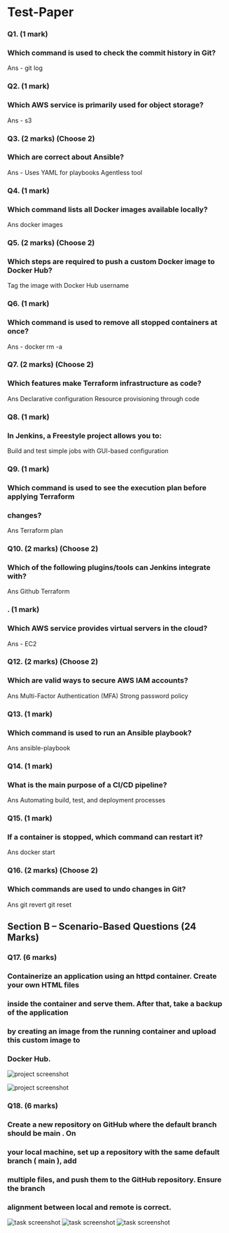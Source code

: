 # Test-Paper

### Q1. (1 mark)
### Which command is used to check the commit history in Git?
Ans - git log


### Q2. (1 mark)
### Which AWS service is primarily used for object storage?
Ans - s3

### Q3. (2 marks) (Choose 2)
### Which are correct about Ansible?
Ans - Uses YAML for playbooks
      Agentless tool

### Q4. (1 mark)
### Which command lists all Docker images available locally?
Ans docker images


### Q5. (2 marks) (Choose 2)
### Which steps are required to push a custom Docker image to Docker Hub?
Tag the image with Docker Hub username

### Q6. (1 mark)
### Which command is used to remove all stopped containers at once?
Ans - docker rm -a

### Q7. (2 marks) (Choose 2)
### Which features make Terraform infrastructure as code?
Ans  Declarative configuration
     Resource provisioning through code

### Q8. (1 mark)
### In Jenkins, a Freestyle project allows you to:
Build and test simple jobs with GUI-based configuration

### Q9. (1 mark)
### Which command is used to see the execution plan before applying Terraform
### changes?
Ans Terraform plan

### Q10. (2 marks) (Choose 2)
### Which of the following plugins/tools can Jenkins integrate with?
Ans Github
    Terraform

### . (1 mark)
### Which AWS service provides virtual servers in the cloud?
Ans - EC2

### Q12. (2 marks) (Choose 2)
### Which are valid ways to secure AWS IAM accounts?
Ans Multi-Factor Authentication (MFA)
    Strong password policy

### Q13. (1 mark)
### Which command is used to run an Ansible playbook?
Ans ansible-playbook

### Q14. (1 mark)
### What is the main purpose of a CI/CD pipeline?
Ans Automating build, test, and deployment processes

### Q15. (1 mark)
### If a container is stopped, which command can restart it?
Ans docker start

### Q16. (2 marks) (Choose 2)
### Which commands are used to undo changes in Git?
Ans  git revert
     git reset
    

## Section B – Scenario-Based Questions (24 Marks)
### Q17. (6 marks)
### Containerize an application using an httpd container. Create your own HTML files
### inside the container and serve them. After that, take a backup of the application
### by creating an image from the running container and upload this custom image to
### Docker Hub.

![project screenshot](/images/history.PNG)

![project screenshot](/images/images.PNG)

### Q18. (6 marks)
### Create a new repository on GitHub where the default branch should be main . On
### your local machine, set up a repository with the same default branch ( main ), add
### multiple files, and push them to the GitHub repository. Ensure the branch
### alignment between local and remote is correct.

![task screenshot](/images/remote-repo.PNG)
![task screenshot](/images/local-repo.PNG)
![task screenshot](/images/git-history.PNG)